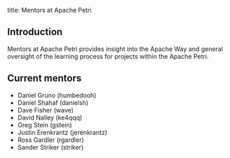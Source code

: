 title: Mentors at Apache Petri
<!-- Licensed under ALv2 -->

## Introduction
Mentors at Apache Petri provides insight into the Apache Way and general oversight of the learning process 
for projects within the Apache Petri. 

## Current mentors

- Daniel Gruno (humbedooh)
- Daniel Shahaf (danielsh)
- Dave Fisher (wave)
- David Nalley (ke4qqq)
- Greg Stein (gstein)
- Justin Erenkrantz (jerenkrantz)
- Ross Gardler (rgardler)
- Sander Striker (striker)
